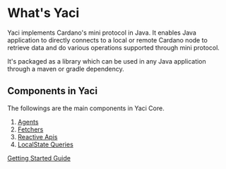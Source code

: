 # What's Yaci

Yaci implements Cardano's mini protocol in Java. It enables Java application to directly connects to a local or
remote Cardano node to retrieve data and do various operations supported through mini protocol.

It's packaged as a library which can be used in any Java application through a maven or gradle dependency.

## Components in Yaci

The followings are the main components in Yaci Core. 

1. [Agents](agents.md)
2. [Fetchers](fetchers.md)
3. [Reactive Apis](reactive.md)
4. [LocalState Queries](local-state-queries.md)


[Getting Started Guide](GettingStarted.md)
